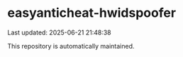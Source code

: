 # easyanticheat-hwidspoofer

Last updated: 2025-06-21 21:48:38

This repository is automatically maintained.
